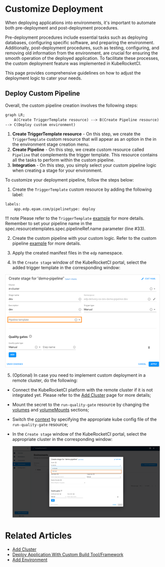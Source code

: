 # Customize Deployment

When deploying applications into environments, it's important to automate both pre-deployment and post-deployment procedures.

Pre-deployment procedures include essential tasks such as deploying databases, configuring specific software, and preparing the environment. Additionally, post-deployment procedures, such as testing, configuring, and removing old information from the environment, are crucial for ensuring the smooth operation of the deployed application. To facilitate these processes, the custom deployment feature was implemented in KubeRocketCI.

This page provides comprehensive guidelines on how to adjust the deployment logic to cater your needs.

## Deploy Custom Pipeline

Overall, the custom pipeline creation involves the following steps:

```mermaid
graph LR;
    A(Create TriggerTemplate resource) --> B(Create Pipeline resource) --> C(Deploy custom environment)
```

1. **Create TriggerTemplate resource** -  On this step, we create the `TriggerTemplate` custom resource that will appear as an option in the in the environment stage creation menu.
2. **Create Pipeline** - On this step, we create custom resource called `Pipeline` that complements the trigger template. This resource contains all the tasks to perform within the custom pipeline.
3. **Integration** - On this step, you simply select your custom pipeline logic when creating a stage for your environment.

To customize your deployment pipeline, follow the steps below:

1. Create the `TriggerTemplate` custom resource by adding the following label:
  ```
  labels:
      app.edp.epam.com/pipelinetype: deploy
  ```

!!! note
    Please refer to the `TriggerTemplate` [example](https://github.com/epam/edp-tekton/blob/master/charts/pipelines-library/templates/triggers/cd/deploy.yaml) for more details. Remember to set your pipeline name in the spec.resourcetemplates.spec.pipelineRef.name parameter (line #33).

2. Create the custom pipeline with your custom logic. Refer to the custom pipeline [example](https://github.com/epam/edp-tekton/blob/master/charts/pipelines-library/templates/pipelines/cd/deploy.yaml) for more details.

3. Apply the created manifest files in the `edp` namespace.

4. In the `Create stage` window of the KubeRocketCI portal, select the added trigger template in the corresponding window:

  ![Select trigger template](../assets/operator-guide/select_trigger_template.png "Select trigger template")

5. (Optional) In case you need to implement custom deployment in a remote cluster, do the following:

  * Connect the KubeRocketCI platform with the remote cluster if it is not integrated yet. Please refer to the [Add Cluster](../user-guide/add-cluster.md) page for more details;
  * Mount the secret to the `run-quality-gate` resource by changing the [volumes](https://github.com/epam/edp-tekton/blob/master/charts/pipelines-library/templates/tasks/run-quality-gate.yaml#L19) and [volumeMounts](https://github.com/epam/edp-tekton/blob/master/charts/pipelines-library/templates/tasks/run-quality-gate.yaml#L27) sections;
  * Switch the [context](https://github.com/epam/edp-tekton/blob/master/charts/pipelines-library/templates/tasks/run-quality-gate.yaml#L32) by specifying the appropriate kube config file of the `run-quality-gate` resource;
  * In the `Create stage` window of the KubeRocketCI portal, select the appropriate cluster in the corresponding window:

    ![Select cluster](../assets/user-guide/select-cluster.png "Select cluster")

# Related Articles

* [Add Cluster](../user-guide/add-cluster.md)
* [Deploy Application With Custom Build Tool/Framework](../use-cases/tekton-custom-pipelines.md)
* [Add Environment](../user-guide/add-cd-pipeline.md)

